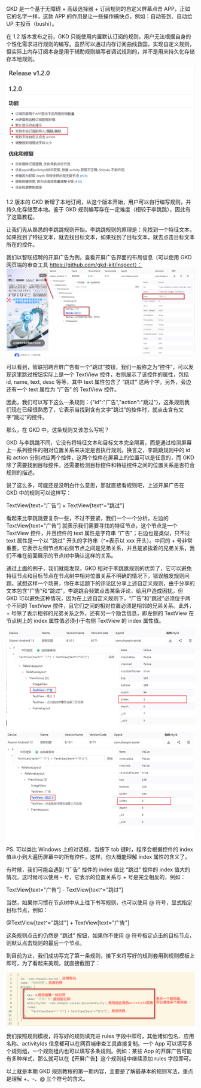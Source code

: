GKD 是一个基于无障碍 + 高级选择器 + 订阅规则的自定义屏幕点击 APP，正如它的名字一样，这款 APP 的作用是让一些操作搞快点，例如：自动签到、自动给 UP 主投币（bushi）。

在 1.2 版本发布之前，GKD 只能使用内置默认订阅的规则，用户无法根据自身的个性化需求进行规则的编写。虽然可以通过内存订阅曲线救国，实现自定义规则，但实际上内存订阅本身是用于辅助规则编写者调试规则的，并不是用来持久化存储存本地规则。

![](./assets/gkd-v1.2.png)

1.2 版本的 GKD 新增了本地订阅，从这个版本开始，用户可以自行编写规则，并持久化存储至本地。鉴于 GKD 规则编写存在一定难度（相较于李跳跳），因此有了这篇教程。

让我们先从熟悉的李跳跳规则开始。李跳跳规则的原理是：先找到一个特征文本，如果找到了特征文本，就去找目标文本，如果找到了目标文本，就去点击目标文本所在的控件。

我们以智联招聘的开屏广告为例，查看开屏广告界面的布局信息（可以使用 GKD 网页端的审查工具 https://github.com/gkd-kit/inspect）：
![](./assets/zhilianzhaopin-startad.png)

可以看到，智联招聘开屏广告有一个“跳过”按钮，我们一般称之为“控件”，可以发现这里跳过按钮实际上是一个 TextView 控件，右侧展示了该控件的属性，包括 id, name, text, desc 等等，其中 text 属性包含了 “跳过” 这两个字。另外，旁边还有一个 text 属性为 “广告” 的 TextView 控件。

因此，我们可以写下这么一条规则：{"id":"广告","action":"跳过"}，这条规则我们现在已经很熟悉了，它表示当找到含有文字“跳过”的控件时，就点击含有文字“跳过”的控件。

那么，在 GKD 中，这条规则又该怎么写呢？

GKD 与李跳跳不同，它没有将特征文本和目标文本完全隔离，而是通过检测屏幕上一系列控件的相对位置关系来决定是否执行规则。换言之，李跳跳规则中的 id 和 action 分别对应两个控件，这两个控件在屏幕上的位置可以是任意的，而 GKD 除了需要找到目标控件，还需要检测目标控件和特征控件之间的位置关系是否符合规则的描述。

说了这么多，可能还是没明白什么意思，那就直接看规则吧，上述开屏广告在 GKD 中的规则可以这样写：

TextView[text="广告"] + TextView[text^="跳过"]

看起来比李跳跳要复杂一些，不过不要紧，我们一个一个分析。左边的 TextView[text="广告"] 就表示我们需要寻找的特征节点，这个节点是一个 TextView 控件，并且控件的 text 属性是字符串 “广告”；右边也是类似，只不过 text 属性是一个以 “跳过” 开头的字符串（^=表示以 xxx 开头）。中间的 + 号非常重要，它表示左侧节点和右侧节点之间是兄弟关系，并且是紧挨着的兄弟关系，我们不难在前面展示的节点树中确认这样的关系。

通过上面的例子，我们就能发现，GKD 相对于李跳跳规则的优势了，它可以避免特征节点和目标节点在节点树中相对位置关系不明确的情况下，错误触发规则问题。试想这样一个场景，你在本话题下的评论区分享上述自定义规则，由于分享的文本包含“广告”和“跳过”，李跳跳会频繁点击某条评论，给用户造成困扰。但 GKD 可以避免这种情况，因为在上述自定义规则下，“广告”和“跳过”必须位于两个不同的 TextView 控件，且它们之间的相对位置必须是相邻的兄弟关系。此外，+ 号除了表示相邻的兄弟关系之外，还有另一个隐含信息，即左侧的 TextView 在节点树上的 index 属性值必须小于右侧 TextView 的 index 属性值。

![](./assets/ad-index.png)
![](./assets/skip-index.png)

PS. 可以类比 Windows 上的对话框，当按下 tab 键时，程序会根据控件的 index 值从小到大遍历屏幕中的所有控件，这样，你大概能理解 index 属性的含义了。

有时候，我们可能会遇到 “广告” 控件的 index 值比 “跳过” 控件的 index 值大的情况，这时候可以使用 - 号，它表示的位置关系与 + 号是完全相反的，例如：

TextView[text="广告"] - TextView[text^="跳过"]

当然，如果你习惯在节点树中从上往下书写规则，也可以使用 @ 符号，显式指定目标节点，例如：

@TextView[text^="跳过"] + TextView[text="广告"]

这条规则点击的仍然是 “跳过” 按钮，如果你不使用 @ 符号指定点击的目标节点，则默认点击规则的最后一个节点。

到目前为止，我们成功写完了第一条规则，接下来将写好的规则套用到规则模板上即可，为了看起来美观，就直接截图了：

![](./assets/rule-code-example.png)

我们按照规则模板，将写好的规则填充进 rules 字段中即可，其他诸如包名、应用名称、activityIds 信息都可以在网页端审查工具直接复制。一个 App 可以填写多个规则组，一个规则组内也可以填写多条规则。例如：某些 App 的开屏广告可能有多种样式，那么就可以在【开屏广告】这个规则组中继续添加 rules 字段即可。

以上就是本期 GKD 规则教程的第一期内容，主要是了解最基本的规则写法，重点是理解 +、-、@ 三个符号的含义。
